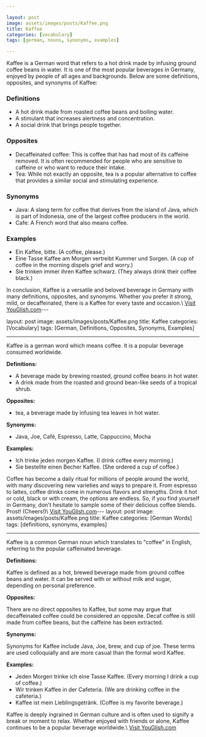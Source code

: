 ```yaml
---

layout: post
image: assets/images/posts/Kaffee.png
title: Kaffee
categories: [vocabulary]
tags: [german, nouns, synonyms, examples]

---
```


Kaffee is a German word that refers to a hot drink made by infusing ground coffee beans in water. It is one of the most popular beverages in Germany, enjoyed by people of all ages and backgrounds. Below are some definitions, opposites, and synonyms of Kaffee:

### Definitions

- A hot drink made from roasted coffee beans and boiling water.
- A stimulant that increases alertness and concentration.
- A social drink that brings people together.

### Opposites

- Decaffeinated coffee: This is coffee that has had most of its caffeine removed. It is often recommended for people who are sensitive to caffeine or who want to reduce their intake.
- Tea: While not exactly an opposite, tea is a popular alternative to coffee that provides a similar social and stimulating experience.

### Synonyms

- Java: A slang term for coffee that derives from the island of Java, which is part of Indonesia, one of the largest coffee producers in the world.
- Cafe: A French word that also means coffee.

### Examples

- Ein Kaffee, bitte. (A coffee, please.)
- Eine Tasse Kaffee am Morgen vertreibt Kummer und Sorgen. (A cup of coffee in the morning dispels grief and worry.)
- Sie trinken immer ihren Kaffee schwarz. (They always drink their coffee black.)

In conclusion, Kaffee is a versatile and beloved beverage in Germany with many definitions, opposites, and synonyms. Whether you prefer it strong, mild, or decaffeinated, there is a Kaffee for every taste and occasion.\ <a id="yg-widget-0" class="youglish-widget" data-query="Kaffee" data-lang="german" data-components="8412" data-auto-start="0" data-bkg-color="theme_light" data-title="How%20to%20pronounce%20Kaffee%20in%20German"  rel="nofollow" href="https://youglish.com">Visit YouGlish.com</a><script async src="https://youglish.com/public/emb/widget.js" charset="utf-8"></script>---

layout: post
image: assets/images/posts/Kaffee.png
title: Kaffee
categories: [Vocabulary]
tags: [German, Definitions, Opposites, Synonyms, Examples]

---

Kaffee is a german word which means coffee. It is a popular beverage consumed worldwide. 

**Definitions:** 
- A beverage made by brewing roasted, ground coffee beans in hot water.
- A drink made from the roasted and ground bean-like seeds of a tropical shrub.

**Opposites:**
- tea, a beverage made by infusing tea leaves in hot water.

**Synonyms:**
- Java, Joe, Café, Espresso, Latte, Cappuccino, Mocha

**Examples:**
- Ich trinke jeden morgen Kaffee. (I drink coffee every morning.)
- Sie bestellte einen Becher Kaffee. (She ordered a cup of coffee.)

Coffee has become a daily ritual for millions of people around the world, with many discovering new varieties and ways to prepare it. From espresso to lattes, coffee drinks come in numerous flavors and strengths. Drink it hot or cold, black or with cream, the options are endless. So, if you find yourself in Germany, don't hesitate to sample some of their delicious coffee blends. Prost! (Cheers!)\ <a id="yg-widget-0" class="youglish-widget" data-query="Kaffee" data-lang="german" data-components="8412" data-auto-start="0" data-bkg-color="theme_light" data-title="How%20to%20pronounce%20Kaffee%20in%20German"  rel="nofollow" href="https://youglish.com">Visit YouGlish.com</a><script async src="https://youglish.com/public/emb/widget.js" charset="utf-8"></script>---
layout: post
image: assets/images/posts/Kaffee.png
title: Kaffee
categories: [German Words]
tags: [definitions, synonyms, examples]

---

Kaffee is a common German noun which translates to "coffee" in English, referring to the popular caffeinated beverage. 

**Definitions:**

Kaffee is defined as a hot, brewed beverage made from ground coffee beans and water. It can be served with or without milk and sugar, depending on personal preference. 

**Opposites:**

There are no direct opposites to Kaffee, but some may argue that decaffeinated coffee could be considered an opposite. Decaf coffee is still made from coffee beans, but the caffeine has been extracted.

**Synonyms:**

Synonyms for Kaffee include Java, Joe, brew, and cup of joe. These terms are used colloquially and are more casual than the formal word Kaffee. 

**Examples:**

- Jeden Morgen trinke ich eine Tasse Kaffee. (Every morning I drink a cup of coffee.)
- Wir trinken Kaffee in der Cafeteria. (We are drinking coffee in the cafeteria.)
- Kaffee ist mein Lieblingsgetränk. (Coffee is my favorite beverage.)

Kaffee is deeply ingrained in German culture and is often used to signify a break or moment to relax. Whether enjoyed with friends or alone, Kaffee continues to be a popular beverage worldwide.\ <a id="yg-widget-0" class="youglish-widget" data-query="Kaffee" data-lang="german" data-components="8412" data-auto-start="0" data-bkg-color="theme_light" data-title="How%20to%20pronounce%20Kaffee%20in%20German"  rel="nofollow" href="https://youglish.com">Visit YouGlish.com</a><script async src="https://youglish.com/public/emb/widget.js" charset="utf-8"></script>